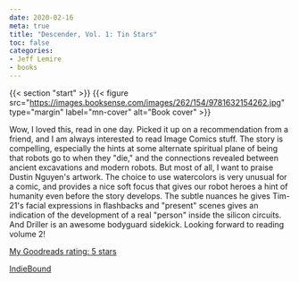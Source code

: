```yaml
---
date: 2020-02-16
meta: true
title: "Descender, Vol. 1: Tin Stars"
toc: false
categories:
- Jeff Lemire
- books
---
```


{{< section "start" >}}
{{< figure src="https://images.booksense.com/images/262/154/9781632154262.jpg" type="margin" label="mn-cover" alt="Book cover" >}}

Wow, I loved this, read in one day. Picked it up on a recommendation from a friend, and I am always interested to read Image Comics stuff. The story is compelling, especially the hints at some alternate spiritual plane of being that robots go to when they "die," and the connections revealed between ancient excavations and modern robots. But most of all, I want to praise Dustin Nguyen's artwork. The choice to use watercolors is very unusual for a comic, and provides a nice soft focus that gives our robot heroes a hint of humanity even before the story develops. The subtle nuances he gives Tim-21's facial expressions in flashbacks and "present" scenes gives an indication of the development of a real "person" inside the silicon circuits. And Driller is an awesome bodyguard sidekick. Looking forward to reading volume 2!

[My Goodreads rating: 5 stars](https://www.goodreads.com/review/show/3190432408)  

[IndieBound](https://www.indiebound.org/book/9781632154262)
